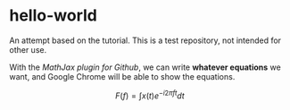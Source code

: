 # hello-world
An attempt based on the tutorial. 
This is a test repository, not intended for other use.

With the *MathJax plugin for Github*, we can write **whatever equations** we want, and Google Chrome will be able to show the equations.

$$
F(f)=\int x(t)e^{-i2\pi f t} d t
$$
